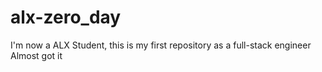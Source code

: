# alx-zero_day
I'm now a ALX Student, this is my first repository as a full-stack engineer
Almost got it
